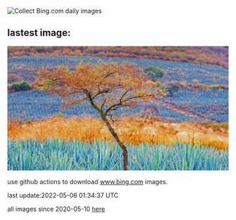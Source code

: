 ![Collect Bing.com daily images](https://github.com/counter2015/bing-daily-images/workflows/Collect%20Bing.com%20daily%20images/badge.svg)
## lastest image:
![](images/JaliscoAgave.jpg)

use github actions to download www.bing.com images.

last update:2022-05-06 01:34:37 UTC

all images since 2020-05-10 [here](https://github.com/counter2015/bing-daily-images/tree/master/images) 
